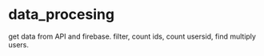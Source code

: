 # data_procesing
get data from API and firebase. 
filter, count ids, count usersid, find multiply users.
